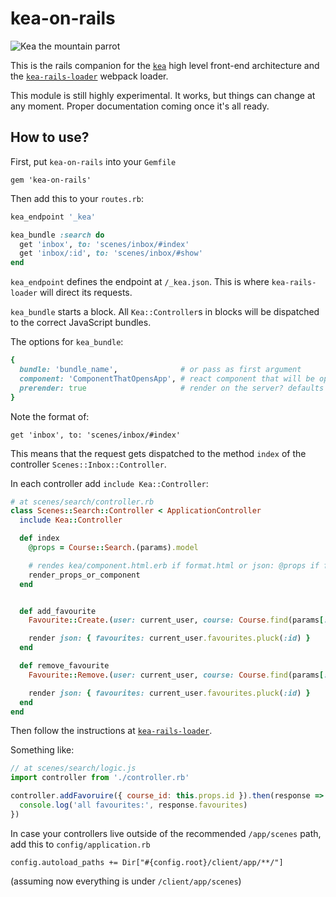 # kea-on-rails

![Kea the mountain parrot](https://raw.githubusercontent.com/mariusandra/kea/master/kea-small.jpg)

This is the rails companion for the [`kea`](https://github.com/mariusandra/kea) high level front-end architecture and the [`kea-rails-loader`](https://github.com/mariusandra/kea-rails-loader) webpack loader.

This module is still highly experimental. It works, but things can change at any moment. Proper documentation coming
once it's all ready.

## How to use?

First, put `kea-on-rails` into your `Gemfile`

```
gem 'kea-on-rails'
```

Then add this to your `routes.rb`:

```ruby
kea_endpoint '_kea'

kea_bundle :search do
  get 'inbox', to: 'scenes/inbox/#index'
  get 'inbox/:id', to: 'scenes/inbox/#show'
end
```

`kea_endpoint` defines the endpoint at `/_kea.json`. This is where `kea-rails-loader` will direct its requests.

`kea_bundle` starts a block. All `Kea::Controller`s in blocks will be dispatched to the correct JavaScript bundles.

The options for `kea_bundle`:

```ruby
{
  bundle: 'bundle_name',              # or pass as first argument
  component: 'ComponentThatOpensApp', # react component that will be opened
  prerender: true                     # render on the server? defaults to true
}
```

Note the format of:

```
get 'inbox', to: 'scenes/inbox/#index'
```

This means that the request gets dispatched to the method `index` of the controller `Scenes::Inbox::Controller`.

In each controller add `include Kea::Controller`:

```ruby
# at scenes/search/controller.rb
class Scenes::Search::Controller < ApplicationController
  include Kea::Controller

  def index
    @props = Course::Search.(params).model

    # rendes kea/component.html.erb if format.html or json: @props if format.json
    render_props_or_component
  end


  def add_favourite
    Favourite::Create.(user: current_user, course: Course.find(params[:course_id]))

    render json: { favourites: current_user.favourites.pluck(:id) }
  end

  def remove_favourite
    Favourite::Remove.(user: current_user, course: Course.find(params[:course_id]))

    render json: { favourites: current_user.favourites.pluck(:id) }
  end
end
```

Then follow the instructions at [`kea-rails-loader`](https://github.com/mariusandra/kea-rails-loader).

Something like:

```js
// at scenes/search/logic.js
import controller from './controller.rb'

controller.addFavoruire({ course_id: this.props.id }).then(response => {
  console.log('all favourites:', response.favourites)
})
```

In case your controllers live outside of the recommended `/app/scenes` path, add this to `config/application.rb`

```
config.autoload_paths += Dir["#{config.root}/client/app/**/"]
```

(assuming now everything is under `/client/app/scenes`)

